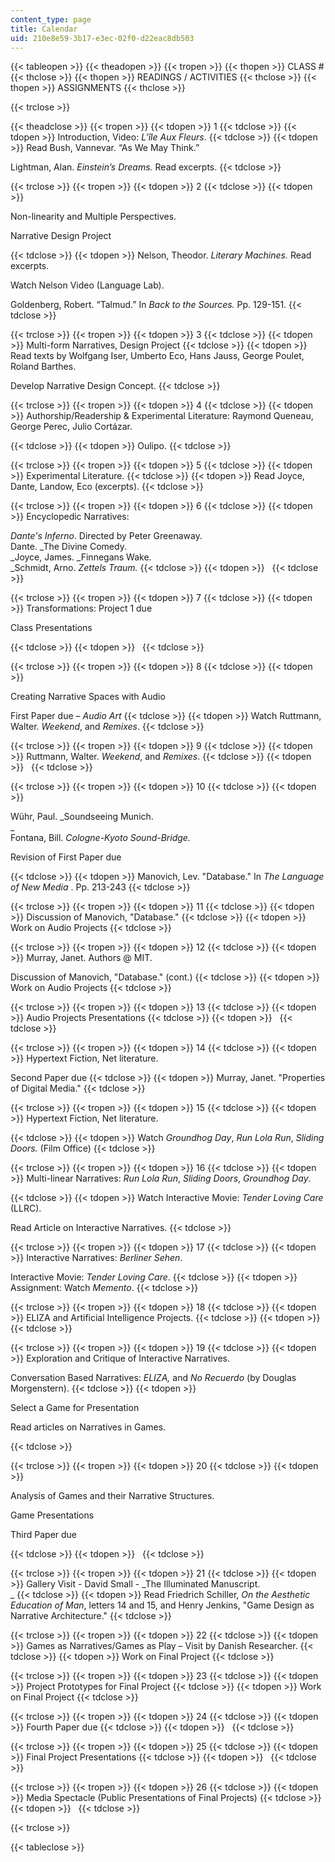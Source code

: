 ```yaml
---
content_type: page
title: Calendar
uid: 210e8e59-3b17-e3ec-02f0-d22eac8db503
---
```


{{< tableopen >}}
{{< theadopen >}}
{{< tropen >}}
{{< thopen >}}
CLASS #
{{< thclose >}}
{{< thopen >}}
READINGS / ACTIVITIES
{{< thclose >}}
{{< thopen >}}
ASSIGNMENTS
{{< thclose >}}

{{< trclose >}}

{{< theadclose >}}
{{< tropen >}}
{{< tdopen >}}
1
{{< tdclose >}}
{{< tdopen >}}
Introduction, Video: _L’île Aux Fleurs_.
{{< tdclose >}}
{{< tdopen >}}
Read Bush, Vannevar. “As We May Think.”  
  
Lightman, Alan. _Einstein’s Dreams._ Read excerpts.
{{< tdclose >}}

{{< trclose >}}
{{< tropen >}}
{{< tdopen >}}
2
{{< tdclose >}}
{{< tdopen >}}


Non-linearity and Multiple Perspectives.

Narrative Design Project


{{< tdclose >}}
{{< tdopen >}}
Nelson, Theodor. _Literary Machines._ Read excerpts.  
  
Watch Nelson Video (Language Lab).  
  
Goldenberg, Robert. “Talmud.” In _Back to the Sources._ Pp. 129-151.
{{< tdclose >}}

{{< trclose >}}
{{< tropen >}}
{{< tdopen >}}
3
{{< tdclose >}}
{{< tdopen >}}
Multi-form Narratives, Design Project
{{< tdclose >}}
{{< tdopen >}}
Read texts by Wolfgang Iser, Umberto Eco, Hans Jauss, George Poulet, Roland Barthes.  
  
Develop Narrative Design Concept.
{{< tdclose >}}

{{< trclose >}}
{{< tropen >}}
{{< tdopen >}}
4
{{< tdclose >}}
{{< tdopen >}}
Authorship/Readership & Experimental Literature: Raymond Queneau, George Perec, Julio Cortázar.  

{{< tdclose >}}
{{< tdopen >}}
Oulipo.
{{< tdclose >}}

{{< trclose >}}
{{< tropen >}}
{{< tdopen >}}
5
{{< tdclose >}}
{{< tdopen >}}
Experimental Literature.
{{< tdclose >}}
{{< tdopen >}}
Read Joyce, Dante, Landow, Eco (excerpts).
{{< tdclose >}}

{{< trclose >}}
{{< tropen >}}
{{< tdopen >}}
6
{{< tdclose >}}
{{< tdopen >}}
Encyclopedic Narratives:  
  
_Dante's Inferno_. Directed by Peter Greenaway.  
Dante. _The Divine Comedy.  
_Joyce, James. _Finnegans Wake.  
_Schmidt, Arno. _Zettels Traum._
{{< tdclose >}}
{{< tdopen >}}
 
{{< tdclose >}}

{{< trclose >}}
{{< tropen >}}
{{< tdopen >}}
7
{{< tdclose >}}
{{< tdopen >}}
Transformations: Project 1 due

Class Presentations


{{< tdclose >}}
{{< tdopen >}}
 
{{< tdclose >}}

{{< trclose >}}
{{< tropen >}}
{{< tdopen >}}
8
{{< tdclose >}}
{{< tdopen >}}


Creating Narrative Spaces with Audio

First Paper due – _Audio Art_
{{< tdclose >}}
{{< tdopen >}}
Watch Ruttmann, Walter. _Weekend_, and _Remixes_.
{{< tdclose >}}

{{< trclose >}}
{{< tropen >}}
{{< tdopen >}}
9
{{< tdclose >}}
{{< tdopen >}}
Ruttmann, Walter. _Weekend_, and _Remixes_.
{{< tdclose >}}
{{< tdopen >}}
 
{{< tdclose >}}

{{< trclose >}}
{{< tropen >}}
{{< tdopen >}}
10
{{< tdclose >}}
{{< tdopen >}}


Wühr, Paul. _Soundseeing Munich.  
_  
Fontana, Bill. _Cologne-Kyoto Sound-Bridge._

Revision of First Paper due


{{< tdclose >}}
{{< tdopen >}}
Manovich, Lev. "Database." In _The Language of New Media_ . Pp. 213-243
{{< tdclose >}}

{{< trclose >}}
{{< tropen >}}
{{< tdopen >}}
11
{{< tdclose >}}
{{< tdopen >}}
Discussion of Manovich, "Database."
{{< tdclose >}}
{{< tdopen >}}
Work on Audio Projects
{{< tdclose >}}

{{< trclose >}}
{{< tropen >}}
{{< tdopen >}}
12
{{< tdclose >}}
{{< tdopen >}}
Murray, Janet. Authors @ MIT.  
  
Discussion of Manovich, "Database." (cont.)
{{< tdclose >}}
{{< tdopen >}}
Work on Audio Projects
{{< tdclose >}}

{{< trclose >}}
{{< tropen >}}
{{< tdopen >}}
13
{{< tdclose >}}
{{< tdopen >}}
Audio Projects Presentations
{{< tdclose >}}
{{< tdopen >}}
 
{{< tdclose >}}

{{< trclose >}}
{{< tropen >}}
{{< tdopen >}}
14
{{< tdclose >}}
{{< tdopen >}}
Hypertext Fiction, Net literature.  
  
Second Paper due
{{< tdclose >}}
{{< tdopen >}}
Murray, Janet. "Properties of Digital Media."
{{< tdclose >}}

{{< trclose >}}
{{< tropen >}}
{{< tdopen >}}
15
{{< tdclose >}}
{{< tdopen >}}
Hypertext Fiction, Net literature.  

{{< tdclose >}}
{{< tdopen >}}
Watch _Groundhog Day_, _Run Lola Run_, _Sliding Doors._ (Film Office)
{{< tdclose >}}

{{< trclose >}}
{{< tropen >}}
{{< tdopen >}}
16
{{< tdclose >}}
{{< tdopen >}}
Multi-linear Narratives: _Run Lola Run_, _Sliding Doors_, _Groundhog Day_.  

{{< tdclose >}}
{{< tdopen >}}
Watch Interactive Movie: _Tender Loving Care_ (LLRC).  
  
Read Article on Interactive Narratives.
{{< tdclose >}}

{{< trclose >}}
{{< tropen >}}
{{< tdopen >}}
17
{{< tdclose >}}
{{< tdopen >}}
Interactive Narratives: _Berliner Sehen_.  
  
Interactive Movie: _Tender Loving Care_.
{{< tdclose >}}
{{< tdopen >}}
Assignment: Watch _Memento_.
{{< tdclose >}}

{{< trclose >}}
{{< tropen >}}
{{< tdopen >}}
18
{{< tdclose >}}
{{< tdopen >}}
ELIZA and Artificial Intelligence Projects.
{{< tdclose >}}
{{< tdopen >}}
 
{{< tdclose >}}

{{< trclose >}}
{{< tropen >}}
{{< tdopen >}}
19
{{< tdclose >}}
{{< tdopen >}}
Exploration and Critique of Interactive Narratives.  
  
Conversation Based Narratives: _ELIZA,_ and _No Recuerdo_ (by Douglas Morgenstern).
{{< tdclose >}}
{{< tdopen >}}


Select a Game for Presentation

Read articles on Narratives in Games.


{{< tdclose >}}

{{< trclose >}}
{{< tropen >}}
{{< tdopen >}}
20
{{< tdclose >}}
{{< tdopen >}}


Analysis of Games and their Narrative Structures.

Game Presentations

Third Paper due


{{< tdclose >}}
{{< tdopen >}}
 
{{< tdclose >}}

{{< trclose >}}
{{< tropen >}}
{{< tdopen >}}
21
{{< tdclose >}}
{{< tdopen >}}
Gallery Visit - David Small - _The Illuminated Manuscript.  
_
{{< tdclose >}}
{{< tdopen >}}
Read Friedrich Schiller, _On the Aesthetic Education of Man_, letters 14 and 15, and Henry Jenkins, "Game Design as Narrative Architecture."
{{< tdclose >}}

{{< trclose >}}
{{< tropen >}}
{{< tdopen >}}
22
{{< tdclose >}}
{{< tdopen >}}
Games as Narratives/Games as Play – Visit by Danish Researcher.
{{< tdclose >}}
{{< tdopen >}}
Work on Final Project
{{< tdclose >}}

{{< trclose >}}
{{< tropen >}}
{{< tdopen >}}
23
{{< tdclose >}}
{{< tdopen >}}
Project Prototypes for Final Project
{{< tdclose >}}
{{< tdopen >}}
Work on Final Project
{{< tdclose >}}

{{< trclose >}}
{{< tropen >}}
{{< tdopen >}}
24
{{< tdclose >}}
{{< tdopen >}}
Fourth Paper due
{{< tdclose >}}
{{< tdopen >}}
 
{{< tdclose >}}

{{< trclose >}}
{{< tropen >}}
{{< tdopen >}}
25
{{< tdclose >}}
{{< tdopen >}}
Final Project Presentations
{{< tdclose >}}
{{< tdopen >}}
 
{{< tdclose >}}

{{< trclose >}}
{{< tropen >}}
{{< tdopen >}}
26
{{< tdclose >}}
{{< tdopen >}}
Media Spectacle (Public Presentations of Final Projects)
{{< tdclose >}}
{{< tdopen >}}
 
{{< tdclose >}}

{{< trclose >}}

{{< tableclose >}}